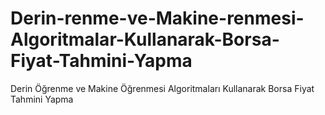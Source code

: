 # Derin-renme-ve-Makine-renmesi-Algoritmalar-Kullanarak-Borsa-Fiyat-Tahmini-Yapma
Derin Öğrenme ve Makine Öğrenmesi Algoritmaları Kullanarak Borsa Fiyat Tahmini Yapma

